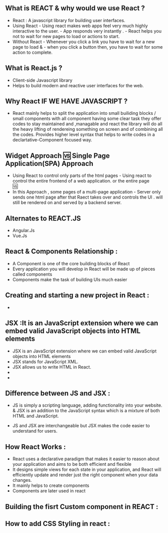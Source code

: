 ## What is REACT & why would  we use React ?
 - React : A javascript library for building user interfaces.
 - Using React   - Using  react makes  web apps feel very much highly interactive to the user.
                 - App responds very instantly .
                 - React helps you not to wait for new pages to load or actions to start.
 - Without React - Whenever you click a link you have to wait for a new page to load & 
                 - when you click a button then, you have to wait for some action to complete.

## What is React.js ?
  - Client-side Javascript library
  - Helps to build modern and reactive user interfaces for the web.
  
## Why React IF WE HAVE JAVASCRIPT ?
   - React mainly helps to  split the application  into small builiding blocks / small components with all component having some clear task they offer codes    to  stay maintained and ,managable and react the library will do all the heavy lifting of rendereing something on screen and of combining all the codes.
    Provides higher level syntax that helps to write codes in a declartative-Component focused way. 
   
  
  ##              Widget Approach                                     🆚                             Single Page Application(SPA) Approach 
  
  
  
   - Using React to  control only parts of the html pages                                 - Using react to control the entire frontend of a web application.
     or the entire page                                            
                                                                        🆚 
   -  In this Approach , some pages of a multi-page application                            - Server only sends one html page after that Raect 
     takes over and controls the UI .                                                        will still be rendered on and served by a backend server.
                                            
    
## Alternates to REACT.JS 
 - Angular.Js  
 -  Vue.Js

## React & Components Relationship :

  - A Component is one of the core building blocks of React
  - Every application you will develop in React will be made up of pieces called components
  - Components make the task of building UIs much easier
  
 
## Creating and starting a new project in React :

  -

## JSX :It is an JavaScript extension where we can embed valid JavaScript objects into HTML elements
  - JSX is an JavaScript extension where we can embed valid JavaScript objects into HTML elements
  - JSX stands for JavaScript XML.
  - JSX allows us to write HTML in React. 
  - 
  -  
  
## Difference between JS and JSX :
   - JS is simply a scripting language, adding functionality into your website. 
   &  JSX is an addition to the JavaScript syntax which is a mixture of both HTML and JavaScript.
   
   - JS and JSX are interchangeable but JSX makes the code easier to understand for users. 
   
## How React Works :
 - React uses a declarative paradigm that makes it easier to reason about your application and aims to be both efficient and flexible
 - It designs simple views for each state in your application, and React will efficiently update and render just the right component when your data changes.
  - It mainly helps to create components 
  - Components are later used in react 

   
## Building the fisrt Custom component in REACT :
 
## How to add CSS Styling in  react :
 
